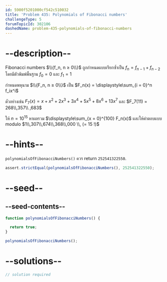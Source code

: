 ```yaml
---
id: 5900f5201000cf542c510032
title: 'Problem 435: Polynomials of Fibonacci numbers'
challengeType: 5
forumTopicId: 302106
dashedName: problem-435-polynomials-of-fibonacci-numbers
---
```


# --description--

Fibonacci numbers $\\{f_n, n ≥ 0\\}$ ถูกกำหนดแบบเรียกซ้ำเป็น $f_n = f_{n - 1} + f_{n - 2}$ โดยมีตัวพิมพ์พื้นฐาน $f_0 = 0$ และ $f_1 = 1$

กำหนดพหุนาม $\\{F_n, n ≥ 0\\}$ เป็น $F_n(x) = \displaystyle\sum_{i = 0}^n f_ix^i$

ตัวอย่างเช่น $F_7(x) = x + x^2 + 2x^3 + 3x^4 + 5x^5 + 8x^6 + 13x^7$ และ $F_7(11) = 268\\,357\\ ,683$

ให้ $n = {10}^{15}$ หาผลรวม $\displaystyle\sum_{x = 0}^{100} F_n(x)$ และให้คำตอบแบบ modulo $1\\,307\\,674\\,368\\,000 \\, (= 15 !)$

# --hints--

`polynomialsOfFibonacciNumbers()` ควร return `252541322550`.

```js
assert.strictEqual(polynomialsOfFibonacciNumbers(), 252541322550);
```

# --seed--

## --seed-contents--

```js
function polynomialsOfFibonacciNumbers() {

  return true;
}

polynomialsOfFibonacciNumbers();
```

# --solutions--

```js
// solution required
```
